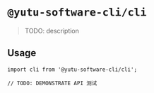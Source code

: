 # `@yutu-software-cli/cli`

> TODO: description

## Usage

```
import cli from '@yutu-software-cli/cli';

// TODO: DEMONSTRATE API 测试
```
